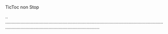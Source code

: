 TicToc non Stop

..
......................................................................................................................................................................................................